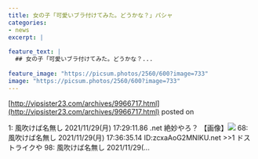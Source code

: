 ```yaml
---
title: 女の子「可愛いブラ付けてみた。どうかな？」パシャ
categories:
- news
excerpt: |
  
feature_text: |
  ## 女の子「可愛いブラ付けてみた。どうかな？...
  
feature_image: "https://picsum.photos/2560/600?image=733"
image: "https://picsum.photos/2560/600?image=733"
---
```


[http://vipsister23.com/archives/9966717.html](http://vipsister23.com/archives/9966717.html)
posted on 

<!--more-->

1: 風吹けば名無し 2021/11/29(月) 17:29:11.86 .net 絶妙やろ？ 【画像】![](https://livedoor.blogimg.jp/vipsister23/imgs/9/a/9ab64b14.png) 68: 風吹けば名無し 2021/11/29(月) 17:36:35.14 ID:zcxaAoG2MNIKU.net &gt;&gt;1 ドストライクや 98: 風吹けば名無し 2021/11/29(...
